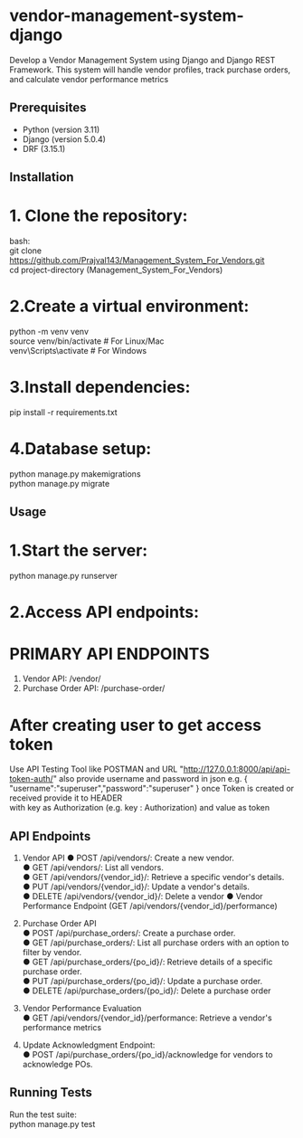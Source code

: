 # vendor-management-system-django

Develop a Vendor Management System using Django and Django REST Framework. This
system will handle vendor profiles, track purchase orders, and calculate vendor performance
metrics

## Prerequisites

- Python (version 3.11)
- Django (version 5.0.4)
- DRF (3.15.1)

## Installation

# 1. Clone the repository:
   bash:  
   git clone https://github.com/Prajval143/Management_System_For_Vendors.git  
   cd project-directory (Management_System_For_Vendors)  

# 2.Create a virtual environment:
python -m venv venv  
source venv/bin/activate  # For Linux/Mac  
venv\Scripts\activate     # For Windows  

# 3.Install dependencies:
pip install -r requirements.txt  

# 4.Database setup:
python manage.py makemigrations  
python manage.py migrate  

## Usage
# 1.Start the server:
python manage.py runserver  

# 2.Access API endpoints:

# PRIMARY API ENDPOINTS
1) Vendor API: /vendor/
2) Purchase Order API: /purchase-order/  


# After creating user to get access token  
Use API Testing Tool like POSTMAN and URL "http://127.0.0.1:8000/api/api-token-auth/"
also provide username and password in json e.g. { "username":"superuser","password":"superuser" } 
once Token is created or received provide it to HEADER  
with key as Authorization (e.g. key : Authorization) and value as token <received-token>  



## API Endpoints
1) Vendor API 
● POST /api/vendors/: Create a new vendor.  
● GET /api/vendors/: List all vendors.  
● GET /api/vendors/{vendor_id}/: Retrieve a specific vendor's details.  
● PUT /api/vendors/{vendor_id}/: Update a vendor's details.  
● DELETE /api/vendors/{vendor_id}/: Delete a vendor
● Vendor Performance Endpoint (GET /api/vendors/{vendor_id}/performance)

2) Purchase Order API  
● POST /api/purchase_orders/: Create a purchase order.   
● GET /api/purchase_orders/: List all purchase orders with an option to filter by vendor.   
● GET /api/purchase_orders/{po_id}/: Retrieve details of a specific purchase order.   
● PUT /api/purchase_orders/{po_id}/: Update a purchase order.  
● DELETE /api/purchase_orders/{po_id}/: Delete a purchase order   
  
3) Vendor Performance Evaluation  
● GET /api/vendors/{vendor_id}/performance: Retrieve a vendor's performance metrics

4) Update Acknowledgment Endpoint:  
● POST /api/purchase_orders/{po_id}/acknowledge for vendors to acknowledge POs.  


## Running Tests  
Run the test suite:  
  python manage.py test